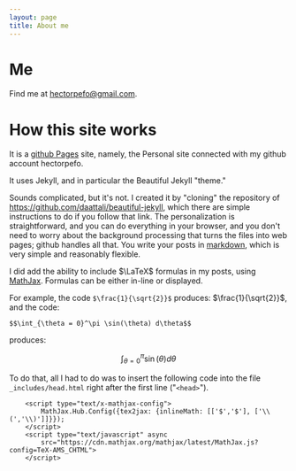 ```yaml
---
layout: page
title: About me
---
```


Me
==

Find me at hectorpefo@gmail.com.


How this site works
===================

It is a [github Pages](https://pages.github.com/) site, namely, the Personal site connected with my github account hectorpefo.

It uses Jekyll, and in particular the Beautiful Jekyll "theme." 

Sounds complicated, but it's not. I created it by "cloning" the repository of https://github.com/daattali/beautiful-jekyll, which there are simple instructions to do if you follow that link. The personalization is straightforward, and you can do everything in your browser, and you don't need to worry about the background processing that turns the files into web pages; github handles all that. You write your posts in [markdown](https://github.com/adam-p/markdown-here/wiki/Markdown-Cheatsheet), which is very simple and reasonably flexible.

I did add the ability to include $\LaTeX$ formulas in my posts, using [MathJax](https://www.mathjax.org/). Formulas can be either in-line or displayed. 

For example, the code `$\frac{1}{\sqrt{2}}$` produces: $\frac{1}{\sqrt{2}}$, and the code:

```
$$\int_{\theta = 0}^\pi \sin(\theta) d\theta$$
```

produces:

$$ \int_{\theta = 0}^\pi \sin(\theta) d\theta $$

To do that, all I had to do was to insert the following code into the file `_includes/head.html` right after the first line ("`<head>`"). 
```
    <script type="text/x-mathjax-config">
        MathJax.Hub.Config({tex2jax: {inlineMath: [['$','$'], ['\\(','\\)']]}});
    </script>
    <script type="text/javascript" async
        src="https://cdn.mathjax.org/mathjax/latest/MathJax.js?config=TeX-AMS_CHTML">
    </script>
```
